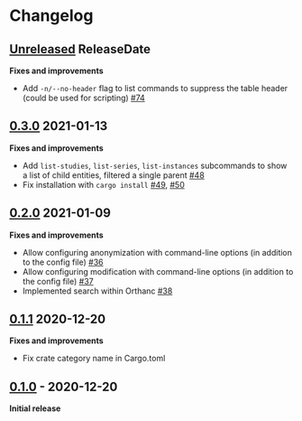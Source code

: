 # Changelog

<!-- next-header -->

## [Unreleased](https://github.com/Ch00k/orthanc-cli/compare/0.3.0...HEAD) ReleaseDate

**Fixes and improvements**

* Add `-n/--no-header` flag to list commands to suppress the table header (could be used for scripting)
  [#74](https://github.com/Ch00k/orthanc-cli/pull/74)

## [0.3.0](https://github.com/Ch00k/orthanc-cli/compare/0.2.0...0.3.0) 2021-01-13

**Fixes and improvements**

* Add `list-studies`, `list-series`, `list-instances` subcommands to show a list of child entities, filtered a single
  parent [#48](https://github.com/Ch00k/orthanc-cli/pull/48)
* Fix installation with `cargo install` [#49](https://github.com/Ch00k/orthanc-cli/pull/49),
  [#50](https://github.com/Ch00k/orthanc-cli/pull/50)

## [0.2.0](https://github.com/Ch00k/orthanc-cli/compare/0.1.1...0.2.0) 2021-01-09

**Fixes and improvements**

* Allow configuring anonymization with command-line options (in addition to the config file)
  [#36](https://github.com/Ch00k/orthanc-cli/pull/36)
* Allow configuring modification with command-line options (in addition to the config file)
  [#37](https://github.com/Ch00k/orthanc-cli/pull/37)
* Implemented search within Orthanc [#38](https://github.com/Ch00k/orthanc-cli/pull/38)

## [0.1.1](https://github.com/Ch00k/orthanc-cli/compare/0.1.0...0.1.1) 2020-12-20

**Fixes and improvements**

* Fix crate category name in Cargo.toml

## [0.1.0](https://github.com/Ch00k/orthanc-cli/releases/tag/0.1.0) - 2020-12-20

**Initial release**
